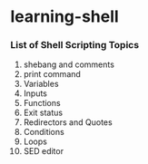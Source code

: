 # learning-shell
### List of Shell Scripting Topics

1. shebang and comments
2. print command
3. Variables
4. Inputs
5. Functions
6. Exit status
7. Redirectors and Quotes
8. Conditions
9. Loops
10. SED editor
 